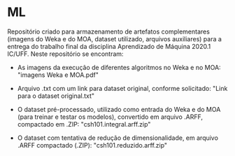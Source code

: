 # ML

Repositório criado para armazenamento de artefatos complementares (imagens do Weka e do MOA, dataset utilizado, arquivos auxiliares) para a entrega do trabalho final da disciplina Aprendizado de Máquina 2020.1 IC/UFF.
Neste repositório se encontram:

- As imagens da execução de diferentes algoritmos no Weka e no MOA:
\"imagens Weka e MOA.pdf"

- Arquivo .txt com um link para dataset original, conforme solicitado:
\"Link para o dataset original.txt"

- O dataset pré-processado, utilizado como entrada do Weka e do MOA (para treinar e testar os modelos), convertido em arquivo .ARFF, compactado em .ZIP:
\"csh101.integral.arff.zip"

- O dataset com tentativa de redução de dimensionalidade, em arquivo .ARFF compactado (.ZIP):
\"csh101.reduzido.arff.zip"
